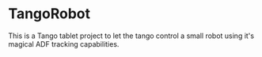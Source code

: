 # TangoRobot

This is a Tango tablet project to let the tango control a small robot using it's magical ADF tracking capabilities.
